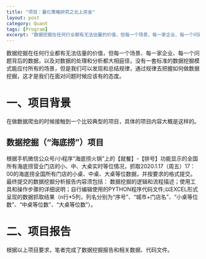 ```yaml
---
title: "项目：量化策略研究之北上资金"
layout: post
category: Quant
tags: [Program]
excerpt: "数据挖掘在任何行业都有无法估量的价值，但每一个场景、每一家企业、每一个问题背后的数据，以及对数据的处理和分析都大相庭径，没有一套标准的数据挖掘模式能应付所有的场景，但是我们可以发现和总结规律，通过规律去把握如何做数据挖掘，这才是我们在面对问题时候应该有的态度。"
---
```


数据挖掘在任何行业都有无法估量的价值，但每一个场景、每一家企业、每一个问题背后的数据，以及对数据的处理和分析都大相庭径，没有一套标准的数据挖掘模式能应付所有的场景，但是我们可以发现和总结规律，通过规律去把握如何做数据挖掘，这才是我们在面对问题时候应该有的态度。

# 一、项目背景
在做数据爬虫的时候接触到一个比较典型的项目，具体的项目内容大概是这样的。

## 数据挖掘（“海底捞”）项目
根据手机微信公众号/小程序“海底捞火锅”上的【就餐】-【排号】功能显示的全国所有海底捞营业门店的小、中、大桌实时等位情况，抓取2020.1.17（周五）17：00的海底捞全国所有门店的小桌、中桌、大桌等位数据，并按要求的格式提交。
最终提交的数据挖掘分析报告内容须包括： 数据挖掘的逻辑和流程描述；使用工具和操作步骤的详细说明；自行编辑使用的PYTHON程序代码文件;以EXCEL形式呈现的数据抓取结果（n行*5列，列名分别为“序号”、“城市+门店名”、“小桌等位数”、“中桌等位数”、“大桌等位数”）。

# 二、项目报告
根据以上项目要求，笔者完成了数据挖掘报告和相关数据、代码文件。

